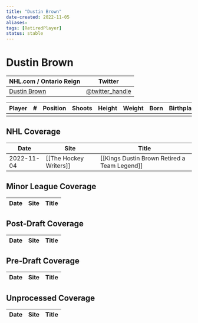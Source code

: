 ```yaml
---
title: "Dustin Brown"
date-created: 2022-11-05
aliases: 
tags: [RetiredPlayer]
status: stable
---
```


# Dustin Brown

| NHL.com / Ontario Reign | Twitter                                 |
| ----------------------- | --------------------------------------- |
| [Dustin Brown]()           | [@twitter_handle](https://twitter.com/) | 

| Player | \#  | Position | Shoots | Height | Weight | Born | Birthplace | Draft |
| ------ | --- | -------- | ------ | ------ | ------ | ---- | ---------- | ----- |
|        |     |          |        |        |        |      |            |       |



## NHL  Coverage
| Date | Site | Title |
| ---- | ---- | ----- |
| 2022-11-04 | [[The Hockey Writers]] | [[Kings Dustin Brown Retired a Team Legend]]                                                                  |



## Minor League Coverage
| Date | Site | Title |
| ---- | ---- | ----- |



## Post-Draft Coverage
| Date | Site | Title |
| ---- | ---- | ----- |



## Pre-Draft Coverage
| Date | Site | Title |
| ---- | ---- | ----- |


## Unprocessed Coverage
| Date | Site | Title |
| ---- | ---- | ----- |
